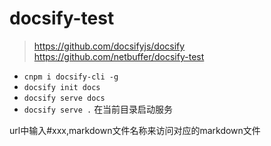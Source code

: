 # docsify-test
> https://github.com/docsifyjs/docsify  
https://github.com/netbuffer/docsify-test
* `cnpm i docsify-cli -g`
* `docsify init docs`
* `docsify serve docs`
* `docsify serve .` 在当前目录启动服务

url中输入#xxx,markdown文件名称来访问对应的markdown文件